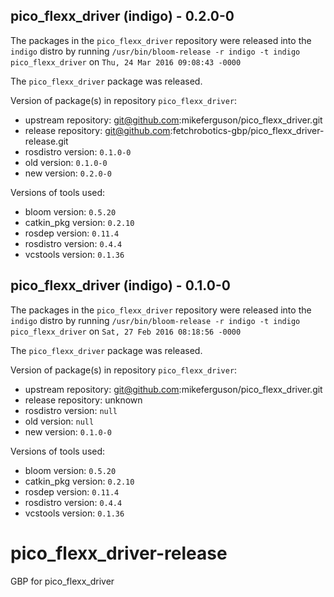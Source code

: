 ## pico_flexx_driver (indigo) - 0.2.0-0

The packages in the `pico_flexx_driver` repository were released into the `indigo` distro by running `/usr/bin/bloom-release -r indigo -t indigo pico_flexx_driver` on `Thu, 24 Mar 2016 09:08:43 -0000`

The `pico_flexx_driver` package was released.

Version of package(s) in repository `pico_flexx_driver`:
- upstream repository: git@github.com:mikeferguson/pico_flexx_driver.git
- release repository: git@github.com:fetchrobotics-gbp/pico_flexx_driver-release.git
- rosdistro version: `0.1.0-0`
- old version: `0.1.0-0`
- new version: `0.2.0-0`

Versions of tools used:
- bloom version: `0.5.20`
- catkin_pkg version: `0.2.10`
- rosdep version: `0.11.4`
- rosdistro version: `0.4.4`
- vcstools version: `0.1.36`


## pico_flexx_driver (indigo) - 0.1.0-0

The packages in the `pico_flexx_driver` repository were released into the `indigo` distro by running `/usr/bin/bloom-release -r indigo -t indigo pico_flexx_driver` on `Sat, 27 Feb 2016 08:18:56 -0000`

The `pico_flexx_driver` package was released.

Version of package(s) in repository `pico_flexx_driver`:
- upstream repository: git@github.com:mikeferguson/pico_flexx_driver.git
- release repository: unknown
- rosdistro version: `null`
- old version: `null`
- new version: `0.1.0-0`

Versions of tools used:
- bloom version: `0.5.20`
- catkin_pkg version: `0.2.10`
- rosdep version: `0.11.4`
- rosdistro version: `0.4.4`
- vcstools version: `0.1.36`


# pico_flexx_driver-release
GBP for pico_flexx_driver
